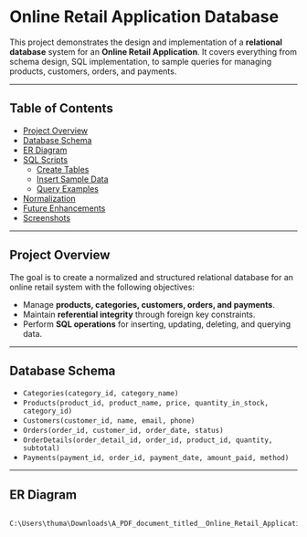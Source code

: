 #  Online Retail Application Database

This project demonstrates the design and implementation of a **relational database** system for an **Online Retail Application**. It covers everything from schema design, SQL implementation, to sample queries for managing products, customers, orders, and payments.

---

##  Table of Contents
- [Project Overview](#project-overview)
- [Database Schema](#database-schema)
- [ER Diagram](#er-diagram)
- [SQL Scripts](#sql-scripts)
  - [Create Tables](#create-tables)
  - [Insert Sample Data](#insert-sample-data)
  - [Query Examples](#query-examples)
- [Normalization](#normalization)
- [Future Enhancements](#future-enhancements)
- [Screenshots](#screenshots)

---

##  Project Overview

The goal is to create a normalized and structured relational database for an online retail system with the following objectives:

- Manage **products, categories, customers, orders, and payments**.
- Maintain **referential integrity** through foreign key constraints.
- Perform **SQL operations** for inserting, updating, deleting, and querying data.

---

##  Database Schema

- `Categories(category_id, category_name)`
- `Products(product_id, product_name, price, quantity_in_stock, category_id)`
- `Customers(customer_id, name, email, phone)`
- `Orders(order_id, customer_id, order_date, status)`
- `OrderDetails(order_detail_id, order_id, product_id, quantity, subtotal)`
- `Payments(payment_id, order_id, payment_date, amount_paid, method)`

---

##  ER Diagram

     C:\Users\thuma\Downloads\A_PDF_document_titled__Online_Retail_Application_D.png
